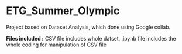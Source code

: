# ETG_Summer_Olympic
Project based on Dataset Analysis, which done using Google collab.

**Files included :**
CSV file includes whole datset.
.ipynb file includes the whole coding for manipulation of CSV file 



